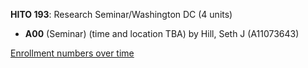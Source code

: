 **HITO 193**: Research Seminar/Washington DC (4 units)

- **A00** (Seminar) (time and location TBA) by Hill, Seth J (A11073643)

[Enrollment numbers over time](./HITO193.tsv)

